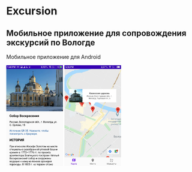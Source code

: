 # Excursion
## Мобильное приложение для сопровождения экскурсий по Вологде
Мобильное приложение для Android

<img src="https://github.com/romshke/Excursion/blob/master/screenshots/S00603-134039.jpg"  width="30%">
<img src="https://github.com/romshke/Excursion/blob/master/screenshots/S00607-173607.jpg"  width="30%">